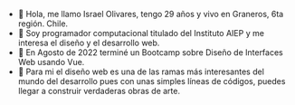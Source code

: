 - 👋 Hola, me llamo Israel Olivares, tengo 29 años y vivo en Graneros, 6ta región. Chile.
- 👀 Soy programador computacional titulado del Instituto AIEP y me interesa el diseño y el desarrollo web.
- 🌱 En Agosto de 2022 terminé un Bootcamp sobre Diseño de Interfaces Web usando Vue.
- 💞️ Para mi el diseño web es una de las ramas más interesantes del mundo del desarrollo pues con unas simples líneas de códigos, puedes llegar a construir verdaderas obras de arte.
